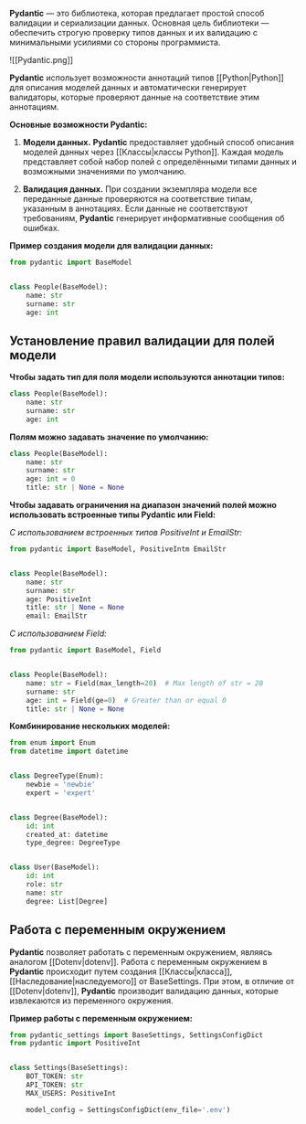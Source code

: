 **Pydantic** — это библиотека, которая предлагает простой способ валидации и сериализации данных. Основная цель библиотеки — обеспечить строгую проверку типов данных и их валидацию с минимальными усилиями со стороны программиста.

![[Pydantic.png]]

**Pydantic** использует возможности аннотаций типов [[Python|Python]] для описания моделей данных и автоматически генерирует валидаторы, которые проверяют данные на соответствие этим аннотациям.

**Основные возможности Pydantic:**

1. **Модели данных.** **Pydantic** предоставляет удобный способ описания моделей данных через [[Классы|классы Python]]. Каждая модель представляет собой набор полей с определёнными типами данных и возможными значениями по умолчанию.
    
2. **Валидация данных.** При создании экземпляра модели все переданные данные проверяются на соответствие типам, указанным в аннотациях. Если данные не соответствуют требованиям, **Pydantic** генерирует информативные сообщения об ошибках.

**Пример создания модели для валидации данных:**

```Python
from pydantic import BaseModel


class People(BaseModel):
	name: str
	surname: str
	age: int
```

## Установление правил валидации для полей модели

**Чтобы задать тип для поля модели используются аннотации типов:**

```Python
class People(BaseModel):
	name: str
	surname: str
	age: int
```

**Полям можно задавать значение по умолчанию:**

```Python
class People(BaseModel):
	name: str
	surname: str
	age: int = 0
	title: str | None = None
```

**Чтобы задавать ограничения на диапазон значений полей можно использовать встроенные типы Pydantic или Field:**

*С использованием встроенных типов PositiveInt и EmailStr:*

```Python
from pydantic import BaseModel, PositiveIntm EmailStr


class People(BaseModel):
	name: str
	surname: str
	age: PositiveInt
	title: str | None = None
	email: EmailStr
```

*С использованием Field:*

```Python
from pydantic import BaseModel, Field


class People(BaseModel):
	name: str = Field(max_length=20)  # Max length of str = 20
	surname: str
	age: int = Field(ge=0)  # Greater than or equal 0
	title: str | None = None
```

**Комбинирование нескольких моделей:**

```Python
from enum import Enum
from datetime import datetime


class DegreeType(Enum):
	newbie = 'newbie'
	expert = 'expert'


class Degree(BaseModel):
	id: int
	created_at: datetime
	type_degree: DegreeType


class User(BaseModel):
	id: int
	role: str
	name: str
	degree: List[Degree]
```

## Работа с переменным окружением

**Pydantic** позволяет работать с переменным окружением, являясь аналогом [[Dotenv|dotenv]]. Работа с переменным окружением в **Pydantic** происходит путем создания [[Классы|класса]], [[Наследование|наследуемого]] от BaseSettings. При этом, в отличие от [[Dotenv|dotenv]], **Pydantic** производит валидацию данных, которые извлекаются из переменного окружения.

**Пример работы с переменным окружением:**

```Python
from pydantic_settings import BaseSettings, SettingsConfigDict
from pydantic import PositiveInt


class Settings(BaseSettings):
	BOT_TOKEN: str
	API_TOKEN: str
	MAX_USERS: PositiveInt

	model_config = SettingsConfigDict(env_file='.env')


```